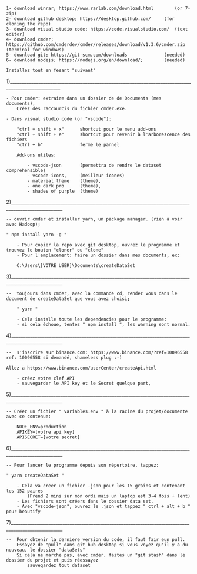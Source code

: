 
	1- download winrar; https://www.rarlab.com/download.html    	(or 7-zip)
	2- download github desktop; https://desktop.github.com/		(for cloning the repo)
	3- download visual studio code; https://code.visualstudio.com/ 	(text editor)
	4- download cmder; https://github.com/cmderdev/cmder/releases/download/v1.3.6/cmder.zip	(terminal for windows)
	5- download git; https://git-scm.com/downloads	    		(needed)
	6- download nodejs; https://nodejs.org/en/download/;	 	(needed)

	Installez tout en fesant "suivant"

1)____________________________________________________________________________________________________

	- Pour cmder: extraire dans un dossier de de Documents (mes documents),
		Créez des raccourcis du fichier cmder.exe.

	- Dans visual studio code (or "vscode"):

		"ctrl + shift + x"		shortcut pour le menu add-ons
		"ctrl + shift + e"		shortcut pour revenir à l'arborescence des fichiers
		"ctrl + b"				ferme le pannel

		Add-ons utiles:

			- vscode-json 		(permettra de rendre le dataset comprehensible)
			- vscode-icons,		(meilleur icones)
			- material theme 	(theme),
			- one dark pro 		(theme),
			- shades of purple 	(theme)

2)____________________________________________________________________________________________________

	-- ouvrir cmder et installer yarn, un package manager. (rien à voir avec Hadoop);

	" npm install yarn -g "

		- Pour copier la repo avec git desktop, ouvrez le programme et trouvez le bouton "cloner" ou "clone"
		- Pour l'emplacement: faire un dossier dans mes documents, ex:

		C:\Users\[VOTRE USER]\Documents\createDataSet

3)____________________________________________________________________________________________________

	-- 	toujours dans cmder, avec la commande cd, rendez vous dans le document de createDataSet que vous avez choisi;

		" ­yarn "

		- Cela installe toute les dependencies pour le programme:
		- si cela échoue, tentez " npm install ", les warning sont normal.

4)____________________________________________________________________________________________________

	--  s'inscrire sur binance.com: https://www.binance.com/?ref=10096558  ref: 10096558 si demandé, shameless plug :-)

	Allez a https://www.binance.com/userCenter/createApi.html

		- créez votre clef API
		- sauvegarder le API key et le Secret quelque part,

5)____________________________________________________________________________________________________

	-- Créez un fichier " variables.env " à la racine du projet/documente avec ce contenue:

		NODE_ENV=production
		APIKEY=[votre api key]
		APISECRET=[votre secret]

6)____________________________________________________________________________________________________

	-- Pour lancer le programme depuis son répertoire, tappez:

	" yarn createDataSet "

		- Cela va creer un fichier .json pour les 15 grains et contenant les 152 paires
			(Prend 2 mins sur mon ordi mais un laptop est 3-4 fois + lent)
		- Les fichiers sont créers dans le dossier data set.
		- Avec "vscode-json", ouvrez le .json et tappez " ctrl + alt + b " pour beautify

7)____________________________________________________________________________________________________

	--	Pour obtenir la derniere version du code, il faut fair eun pull.
		Essayez de "pull" dans git hub desktop si vous voyez qu'il y a du nouveau, le dossier "dataSets"
		Si cela ne marche pas, avec cmder, faites un "git stash" dans le dossier du projet et puis réessayez
			sauvegardez tout dataset